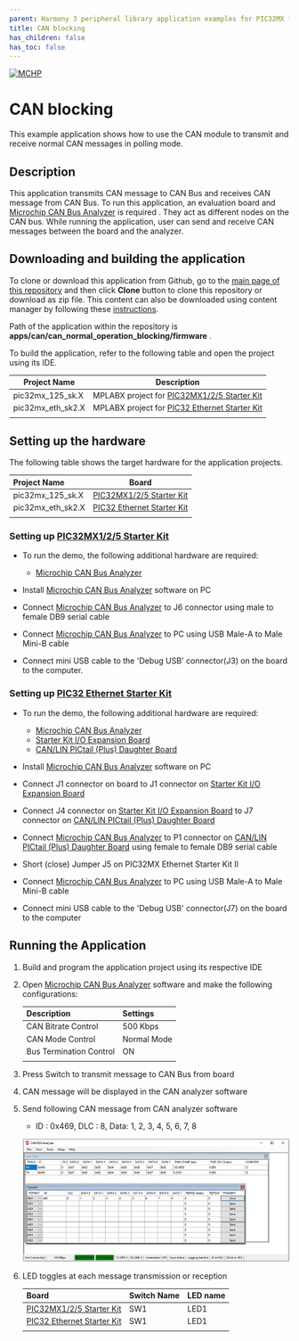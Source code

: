 ```yaml
---
parent: Harmony 3 peripheral library application examples for PIC32MX family
title: CAN blocking 
has_children: false
has_toc: false
---
```


[![MCHP](https://www.microchip.com/ResourcePackages/Microchip/assets/dist/images/logo.png)](https://www.microchip.com)

# CAN blocking

This example application shows how to use the CAN module to transmit and receive normal CAN messages in polling mode.

## Description

This application transmits CAN message to CAN Bus and receives CAN message from CAN Bus. To run this application, an evaluation board and [Microchip CAN Bus Analyzer](http://www.microchip.com/Developmenttools/ProductDetails/APGDT002) is required . They act as different nodes on the CAN bus. While running the application, user can send and receive CAN messages between the board and the analyzer.

## Downloading and building the application

To clone or download this application from Github, go to the [main page of this repository](https://github.com/Microchip-MPLAB-Harmony/csp_apps_pic32mx) and then click **Clone** button to clone this repository or download as zip file.
This content can also be downloaded using content manager by following these [instructions](https://github.com/Microchip-MPLAB-Harmony/contentmanager/wiki).

Path of the application within the repository is **apps/can/can_normal_operation_blocking/firmware** .

To build the application, refer to the following table and open the project using its IDE.

| Project Name      | Description                                    |
| ----------------- | ---------------------------------------------- |
| pic32mx_125_sk.X | MPLABX project for [PIC32MX1/2/5 Starter Kit](https://www.microchip.com/Developmenttools/ProductDetails/dm320100) |
| pic32mx_eth_sk2.X | MPLABX project for [PIC32 Ethernet Starter Kit](https://www.microchip.com/DevelopmentTools/ProductDetails/PartNO/DM320004) |
|||

## Setting up the hardware

The following table shows the target hardware for the application projects.

| Project Name| Board|
|:---------|:---------:|
| pic32mx_125_sk.X | [PIC32MX1/2/5 Starter Kit](https://www.microchip.com/Developmenttools/ProductDetails/dm320100) |
| pic32mx_eth_sk2.X | [PIC32 Ethernet Starter Kit](https://www.microchip.com/DevelopmentTools/ProductDetails/PartNO/DM320004) |
|||

### Setting up [PIC32MX1/2/5 Starter Kit](https://www.microchip.com/Developmenttools/ProductDetails/dm320100)

- To run the demo, the following additional hardware are required:
  - [Microchip CAN Bus Analyzer](http://www.microchip.com/Developmenttools/ProductDetails/APGDT002)

- Install [Microchip CAN Bus Analyzer](http://www.microchip.com/Developmenttools/ProductDetails/APGDT002) software on PC
- Connect [Microchip CAN Bus Analyzer](http://www.microchip.com/Developmenttools/ProductDetails/APGDT002) to J6 connector using male to female DB9 serial cable
- Connect [Microchip CAN Bus Analyzer](http://www.microchip.com/Developmenttools/ProductDetails/APGDT002) to PC using USB Male-A to Male Mini-B cable
- Connect mini USB cable to the 'Debug USB' connector(J3) on the board to the computer.

### Setting up [PIC32 Ethernet Starter Kit](https://www.microchip.com/DevelopmentTools/ProductDetails/PartNO/DM320004)

- To run the demo, the following additional hardware are required:
  - [Microchip CAN Bus Analyzer](http://www.microchip.com/Developmenttools/ProductDetails/APGDT002)
  - [Starter Kit I/O Expansion Board](https://www.microchip.com/DevelopmentTools/ProductDetails/PartNO/DM320002)
  - [CAN/LIN PICtail (Plus) Daughter Board](https://www.microchip.com/DevelopmentTools/ProductDetails/PartNO/AC164130-2)

- Install [Microchip CAN Bus Analyzer](http://www.microchip.com/Developmenttools/ProductDetails/APGDT002) software on PC
- Connect J1 connector on board to J1 connector on [Starter Kit I/O Expansion Board](https://www.microchip.com/DevelopmentTools/ProductDetails/PartNO/DM320002)
- Connect J4 connector on [Starter Kit I/O Expansion Board](https://www.microchip.com/DevelopmentTools/ProductDetails/PartNO/DM320002) to J7 connector on [CAN/LIN PICtail (Plus) Daughter Board](https://www.microchip.com/DevelopmentTools/ProductDetails/PartNO/AC164130-2)
- Connect [Microchip CAN Bus Analyzer](http://www.microchip.com/Developmenttools/ProductDetails/APGDT002) to P1 connector on [CAN/LIN PICtail (Plus) Daughter Board](https://www.microchip.com/DevelopmentTools/ProductDetails/PartNO/AC164130-2) using female to female DB9 serial cable
- Short (close) Jumper J5 on PIC32MX Ethernet Starter Kit II
- Connect [Microchip CAN Bus Analyzer](http://www.microchip.com/Developmenttools/ProductDetails/APGDT002) to PC using USB Male-A to Male Mini-B cable
- Connect mini USB cable to the 'Debug USB' connector(J7) on the board to the computer

## Running the Application

1. Build and program the application project using its respective IDE
2. Open [Microchip CAN Bus Analyzer](http://www.microchip.com/Developmenttools/ProductDetails/APGDT002) software and make the following configurations:

    |Description | Settings  |
    | ---------- | --------- |
    | CAN Bitrate Control | 500 Kbps |
    | CAN Mode Control | Normal Mode |
    | Bus Termination Control | ON  |
    |||

3. Press Switch to transmit message to CAN Bus from board
4. CAN message will be displayed in the CAN analyzer software
5. Send following CAN message from CAN analyzer software
    - ID : 0x469, DLC : 8, Data: 1, 2, 3, 4, 5, 6, 7, 8

    ![output](images/output_can_normal_operation_blocking.png)

6. LED toggles at each message transmission or reception

   | Board | Switch Name | LED name |
   |------ | -------- | ----------- |
   | [PIC32MX1/2/5 Starter Kit](https://www.microchip.com/Developmenttools/ProductDetails/dm320100) | SW1 | LED1 |
   | [PIC32 Ethernet Starter Kit](https://www.microchip.com/DevelopmentTools/ProductDetails/PartNO/DM320004) | SW1 | LED1 |
   |||
